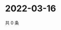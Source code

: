 # 2022-03-16

共 0 条

<!-- BEGIN WEIBO -->
<!-- 最后更新时间 Wed Mar 16 2022 19:13:45 GMT+0800 (China Standard Time) -->

<!-- END WEIBO -->
